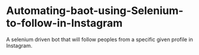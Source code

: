 # Automating-baot-using-Selenium-to-follow-in-Instagram
A selenium driven bot that will follow peoples from a specific given profile in Instagram. 
